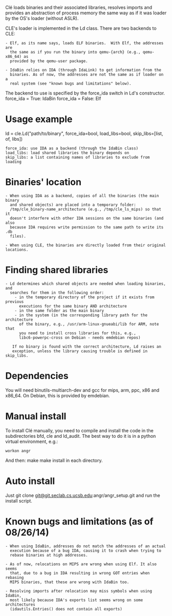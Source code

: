 Clé loads binaries and their associated libraries, resolves imports and
provides an abstraction of process memory the same way as if it was loader by
the OS's loader (without ASLR).

CLE's loader is implemented in the Ld class. 
There are two backends to CLE:

    - Elf, as its name says, loads ELF binaries.  With Elf, the addresses are
      the same as if you run the binary into qemu-{arch} (e.g., qemu-x86_64) as
      provided by the qemu-user package.

    - IdaBin relies on IDA (through IdaLink) to get information from the
      binaries. As of now, the addresses are not the same as if loader on a
      real system (see "known bugs and limitations" below). 

The backend to use is specified by the force_ida switch in Ld's constructor.
    force_ida = True: IdaBin
    force_ida = False: Elf

# Usage example

ld = cle.Ld("path/to/binary", force_ida=bool, load_libs=bool,
skip_libs=[list, of, libs])

    force_ida: use IDA as a backend (through the IdaBin class)
    load_libs: load shared libraries the binary depends on
    skip_libs: a list containing names of libraries to exclude from loading

# Binaries' location

    - When using IDA as a backend, copies of all the binaries (the main binary
      and shared objects) are placed into a temporary folder:
      /tmp/cle_binary-name_architecture (e.g., /tmp/cle_ls_mips) so that it
      doesn't interfere with other IDA sessions on the same binaries (and also
      because IDA requires write permission to the same path to write its .db
      files).

    - When using CLE, the binaries are directly loaded from their original locations.

# Finding shared libraries

    - Ld determines which shared objects are needed when loading binaries, and
      searches for them in the following order:
        - in the temporary directory of the project if it exists from previous
          executions for the same binary AND architecture
        - in the same folder as the main binary
        - in the system (in the corresponding library path for the architecture
          of the binary, e.g., /usr/arm-linux-gnueabi/lib for ARM, note that
          you need to install cross libraries for this, e.g.,
          libc6-powerpc-cross on Debian - needs emdebian repos)

       If no binary is found with the correct architecture, Ld raises an
       exception, unless the library causing trouble is defined in skip_libs. 


# Dependencies

You will need binutils-multiarch-dev and gcc for mips, arm, ppc, x86 and
x86_64. On Debian, this is provided by emdebian.


# Manual install

To install Clé manually, you need to compile and install the code in the
subdirectories bfd, cle and ld_audit. The best way to do it is in a python
virtual
environment, e.g.:

    workon angr

And then:
    make 
    make install
in each directory.


# Auto install

Just git clone git@git.seclab.cs.ucsb.edu:angr/angr_setup.git and run the
install script.

# Known bugs and limitations (as of 08/26/14)

    - When using IdaBin, addresses do not match the addresses of an actual
      execution because of a bug IDA, causing it to crash when trying to
      rebase binaries at high addresses.

    - As of now, relocations on MIPS are wrong when using Elf. It also seems
      that, due to a bug in IDA resulting in wrong GOT entries when rebasing
      MIPS binaries, that these are wrong with IdaBin too.

    - Resolving imports after relocation may miss symbols when using IdaBin,
      most likely because IDA's exports list seems wrong on some architectures
      (idautils.Entries() does not contain all exports)
